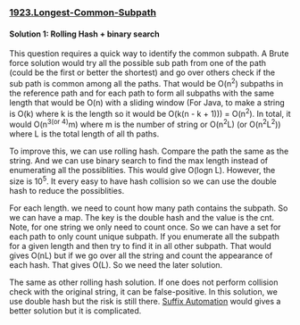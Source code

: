### [1923.Longest-Common-Subpath](https://leetcode.com/problems/longest-common-subpath/)

#### Solution 1: Rolling Hash + binary search

This question requires a quick way to identify the common subpath. A Brute force solution would try all the possible sub path from one of the path (could be the first or better the shortest) and go over others check if the sub path is common among all the paths. That would be O(n<sup>2</sup>) subpaths in the reference path and for each path to form all subpaths with the same length that would be O(n) with a sliding window (For Java, to make a string is O(k) where k is the length so it would be O(k(n - k + 1))) = O(n<sup>2</sup>). In total, it would O(n<sup>3(or 4)</sup>m) where m is the number of string or O(n<sup>2</sup>L) (or O(n<sup>2</sup>L<sup>2</sup>)) where L is the total length of all th paths.

To improve this, we can use rolling hash. Compare the path the same as the string. And we can use binary search to find the max length instead of enumerating all the possiblities. This would give O(logn L). However, the size is 10<sup>5</sup>. It every easy to have hash collision so we can use the double hash to reduce the possiblities.

For each length. we need to count how many path contains the subpath. So we can have a map. The key is the double hash and the value is the cnt. Note, for one string we only need to count once. So we can have  a set for each path to only count unique subpath. If you enumerate all the subpath for a given length and then try to find it in all other subpath. That would gives O(nL) but if we go over all the string and count the appearance of each hash. That gives O(L). So we need the later solution.

The same as other rolling hash solution. If one does not perform collision check with the original string, it can be false-positive. In this solution, we use double hash but the risk is still there. [Suffix Automation](https://cp-algorithms.com/string/suffix-automaton.html) would gives a better solution but it is complicated.